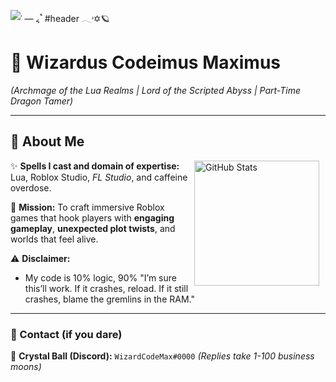 ![˓ — ៹ ֩ #header 𓂃˒✡︎🪐](https://github.com/user-attachments/assets/af62f618-9ca7-4e2a-8c53-28478ceb92f4)

# 🔮 Wizardus Codeimus Maximus
*(Archmage of the Lua Realms | Lord of the Scripted Abyss | Part-Time Dragon Tamer)*  

---

## 🧙 About Me

<p>
  <img 
    align="right" 
    alt="GitHub Stats" 
    height="200" 
    style="padding-right: 10px;" 
    src="https://arthive.com/res/media/img/oy800/work/b80/134330.webp"
</p> 
    
✨ **Spells I cast and domain of expertise:** Lua, Roblox Studio, *FL Studio*, and caffeine overdose.  

🎩 **Mission:** To craft immersive Roblox games that hook players with **engaging gameplay**, **unexpected plot twists**, and worlds that feel alive.  

⚠️ **Disclaimer:**  
- My code is 10% logic, 90% "I’m sure this’ll work. If it crashes, reload. If it still crashes, blame the gremlins in the RAM."  

---

### 🌌 Contact (if you dare)  
🔮 **Crystal Ball (Discord):** `WizardCodeMax#0000` *(Replies take 1-100 business moons)*
